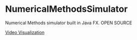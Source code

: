 # NumericalMethodsSimulator
Numerical Methods simulator built in Java FX. OPEN SOURCE

[Video Visualization](https://youtu.be/y8-uc9Osuk8)
